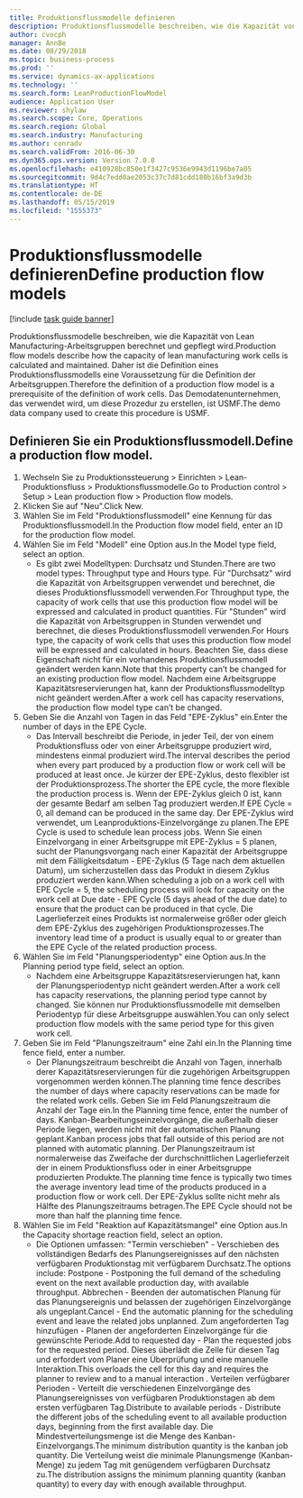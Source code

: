```yaml
---
title: Produktionsflussmodelle definieren
description: Produktionsflussmodelle beschreiben, wie die Kapazität von Lean Manufacturing-Arbeitsgruppen berechnet und gepflegt wird.
author: cvocph
manager: AnnBe
ms.date: 08/29/2018
ms.topic: business-process
ms.prod: ''
ms.service: dynamics-ax-applications
ms.technology: ''
ms.search.form: LeanProductionFlowModel
audience: Application User
ms.reviewer: shylaw
ms.search.scope: Core, Operations
ms.search.region: Global
ms.search.industry: Manufacturing
ms.author: conradv
ms.search.validFrom: 2016-06-30
ms.dyn365.ops.version: Version 7.0.0
ms.openlocfilehash: e410928bc850e1f3427c9536e9943d1196be7a05
ms.sourcegitcommit: 9d4c7edd0ae2053c37c7d81cdd180b16bf3a9d3b
ms.translationtype: HT
ms.contentlocale: de-DE
ms.lasthandoff: 05/15/2019
ms.locfileid: "1555373"
---
```

# <a name="define-production-flow-models"></a><span data-ttu-id="214a9-103">Produktionsflussmodelle definieren</span><span class="sxs-lookup"><span data-stu-id="214a9-103">Define production flow models</span></span>

[!include [task guide banner](../../includes/task-guide-banner.md)]

<span data-ttu-id="214a9-104">Produktionsflussmodelle beschreiben, wie die Kapazität von Lean Manufacturing-Arbeitsgruppen berechnet und gepflegt wird.</span><span class="sxs-lookup"><span data-stu-id="214a9-104">Production flow models describe how the capacity of lean manufacturing work cells is calculated and maintained.</span></span> <span data-ttu-id="214a9-105">Daher ist die Definition eines Produktionsflussmodells eine Voraussetzung für die Definition der Arbeitsgruppen.</span><span class="sxs-lookup"><span data-stu-id="214a9-105">Therefore the definition of a production flow model is a prerequisite of the definition of work cells.</span></span> <span data-ttu-id="214a9-106">Das Demodatenunternehmen, das verwendet wird, um diese Prozedur zu erstellen, ist USMF.</span><span class="sxs-lookup"><span data-stu-id="214a9-106">The demo data company used to create this procedure is USMF.</span></span>


## <a name="define-a-production-flow-model"></a><span data-ttu-id="214a9-107">Definieren Sie ein Produktionsflussmodell.</span><span class="sxs-lookup"><span data-stu-id="214a9-107">Define a production flow model.</span></span> 
1. <span data-ttu-id="214a9-108">Wechseln Sie zu Produktionssteuerung > Einrichten > Lean-Produktionsfluss > Produktionsflussmodelle.</span><span class="sxs-lookup"><span data-stu-id="214a9-108">Go to Production control > Setup > Lean production flow > Production flow models.</span></span>
2. <span data-ttu-id="214a9-109">Klicken Sie auf "Neu".</span><span class="sxs-lookup"><span data-stu-id="214a9-109">Click New.</span></span>
3. <span data-ttu-id="214a9-110">Wählen Sie im Feld "Produktionsflussmodell" eine Kennung für das Produktionsflussmodell.</span><span class="sxs-lookup"><span data-stu-id="214a9-110">In the Production flow model field, enter an ID for the production flow model.</span></span>
4. <span data-ttu-id="214a9-111">Wählen Sie im Feld "Modell" eine Option aus.</span><span class="sxs-lookup"><span data-stu-id="214a9-111">In the Model type field, select an option.</span></span>
    * <span data-ttu-id="214a9-112">Es gibt zwei Modelltypen: Durchsatz und Stunden.</span><span class="sxs-lookup"><span data-stu-id="214a9-112">There are two model types: Throughput type and Hours type.</span></span> <span data-ttu-id="214a9-113">Für "Durchsatz" wird die Kapazität von Arbeitsgruppen verwendet und berechnet, die dieses Produktionsflussmodell verwenden.</span><span class="sxs-lookup"><span data-stu-id="214a9-113">For Throughput type, the capacity of work cells that use this production flow model will be expressed and calculated in product quantities.</span></span> <span data-ttu-id="214a9-114">Für "Stunden" wird die Kapazität von Arbeitsgruppen in Stunden verwendet und berechnet, die dieses Produktionsflussmodell verwenden.</span><span class="sxs-lookup"><span data-stu-id="214a9-114">For Hours type, the capacity of work cells that uses this production flow model will be expressed and calculated in hours.</span></span> <span data-ttu-id="214a9-115">Beachten Sie, dass diese Eigenschaft nicht für ein vorhandenes Produktionsflussmodell geändert werden kann.</span><span class="sxs-lookup"><span data-stu-id="214a9-115">Note that this property can’t be changed for an existing production flow model.</span></span> <span data-ttu-id="214a9-116">Nachdem eine Arbeitsgruppe Kapazitätsreservierungen hat, kann der Produktionsflussmodelltyp nicht geändert werden.</span><span class="sxs-lookup"><span data-stu-id="214a9-116">After a work cell has capacity reservations, the production flow model type can’t be changed.</span></span>  
5. <span data-ttu-id="214a9-117">Geben Sie die Anzahl von Tagen in das Feld "EPE-Zyklus" ein.</span><span class="sxs-lookup"><span data-stu-id="214a9-117">Enter the number of days in the EPE Cycle.</span></span>
    * <span data-ttu-id="214a9-118">Das Intervall beschreibt die Periode, in jeder Teil, der von einem Produktionsfluss oder von einer Arbeitsgruppe produziert wird, mindestens einmal produziert wird.</span><span class="sxs-lookup"><span data-stu-id="214a9-118">The interval describes the period when every part produced by a production flow or work cell will be produced at least once.</span></span> <span data-ttu-id="214a9-119">Je kürzer der EPE-Zyklus, desto flexibler ist der Produktionsprozess.</span><span class="sxs-lookup"><span data-stu-id="214a9-119">The shorter the EPE cycle, the more flexible the production process is.</span></span> <span data-ttu-id="214a9-120">Wenn der EPE-Zyklus gleich 0 ist, kann der gesamte Bedarf am selben Tag produziert werden.</span><span class="sxs-lookup"><span data-stu-id="214a9-120">If EPE Cycle = 0, all demand can be produced in the same day.</span></span> <span data-ttu-id="214a9-121">Der EPE-Zyklus wird verwendet, um Leanproduktions-Einzelvorgänge zu planen.</span><span class="sxs-lookup"><span data-stu-id="214a9-121">The EPE Cycle is used to schedule lean process jobs.</span></span> <span data-ttu-id="214a9-122">Wenn Sie einen Einzelvorgang in einer Arbeitsgruppe mit EPE-Zyklus = 5 planen, sucht der Planungsvorgang nach einer Kapazität der Arbeitsgruppe mit dem Fälligkeitsdatum - EPE-Zyklus (5 Tage nach dem aktuellen Datum), um sicherzustellen dass das Produkt in diesem Zyklus produziert werden kann.</span><span class="sxs-lookup"><span data-stu-id="214a9-122">When scheduling a job on a work cell with EPE Cycle = 5, the scheduling process will look for capacity on the work cell at Due date - EPE Cycle (5 days ahead of the due date) to ensure that the product can be produced in that cycle.</span></span> <span data-ttu-id="214a9-123">Die Lagerlieferzeit eines Produkts ist normalerweise größer oder gleich dem EPE-Zyklus des zugehörigen Produktionsprozesses.</span><span class="sxs-lookup"><span data-stu-id="214a9-123">The inventory lead time of a product is usually equal to or greater than the EPE Cycle of the related production process.</span></span>  
6. <span data-ttu-id="214a9-124">Wählen Sie im Feld "Planungsperiodentyp" eine Option aus.</span><span class="sxs-lookup"><span data-stu-id="214a9-124">In the Planning period type field, select an option.</span></span>
    * <span data-ttu-id="214a9-125">Nachdem eine Arbeitsgruppe Kapazitätsreservierungen hat, kann der Planungsperiodentyp nicht geändert werden.</span><span class="sxs-lookup"><span data-stu-id="214a9-125">After a work cell has capacity reservations, the planning period type cannot by changed.</span></span> <span data-ttu-id="214a9-126">Sie können nur Produktionsflussmodelle mit demselben Periodentyp für diese Arbeitsgruppe auswählen.</span><span class="sxs-lookup"><span data-stu-id="214a9-126">You can only select production flow models with the same period type for this given work cell.</span></span>  
7. <span data-ttu-id="214a9-127">Geben Sie im Feld "Planungszeitraum" eine Zahl ein.</span><span class="sxs-lookup"><span data-stu-id="214a9-127">In the Planning time fence field, enter a number.</span></span>
    * <span data-ttu-id="214a9-128">Der Planungszeitraum beschreibt die Anzahl von Tagen, innerhalb derer Kapazitätsreservierungen für die zugehörigen Arbeitsgruppen vorgenommen werden können.</span><span class="sxs-lookup"><span data-stu-id="214a9-128">The planning time fence describes the number of days where capacity reservations can be made for the related work cells.</span></span> <span data-ttu-id="214a9-129">Geben Sie im Feld Planungszeitraum die Anzahl der Tage ein.</span><span class="sxs-lookup"><span data-stu-id="214a9-129">In the Planning time fence, enter the number of days.</span></span>   <span data-ttu-id="214a9-130">Kanban-Bearbeitungseinzelvorgänge, die außerhalb dieser Periode liegen, werden nicht mit der automatischen Planung geplant.</span><span class="sxs-lookup"><span data-stu-id="214a9-130">Kanban process jobs that fall outside of this period are not planned with automatic planning.</span></span> <span data-ttu-id="214a9-131">Der Planungszeitraum ist normalerweise das Zweifache der durchschnittlichen Lagerlieferzeit der in einem Produktionsfluss oder in einer Arbeitsgruppe produzierten Produkte.</span><span class="sxs-lookup"><span data-stu-id="214a9-131">The planning time fence is typically two times the average inventory lead time of the products produced in a production flow or work cell.</span></span> <span data-ttu-id="214a9-132">Der EPE-Zyklus sollte nicht mehr als Hälfte des Planungszeitraums betragen.</span><span class="sxs-lookup"><span data-stu-id="214a9-132">The EPE Cycle should not be more than half the planning time fence.</span></span>     
8. <span data-ttu-id="214a9-133">Wählen Sie im Feld "Reaktion auf Kapazitätsmangel" eine Option aus.</span><span class="sxs-lookup"><span data-stu-id="214a9-133">In the Capacity shortage reaction field, select an option.</span></span>
    * <span data-ttu-id="214a9-134">Die Optionen umfassen: "Termin verschieben" - Verschieben des vollständigen Bedarfs des Planungsereignisses auf den nächsten verfügbaren Produktionstag mit verfügbarem Durchsatz.</span><span class="sxs-lookup"><span data-stu-id="214a9-134">The options include:   Postpone - Postponing the full demand of the scheduling event on the next available production day, with available throughput.</span></span> <span data-ttu-id="214a9-135">Abbrechen - Beenden der automatischen Planung für das Planungsereignis und belassen der zugehörigen Einzelvorgänge als ungeplant.</span><span class="sxs-lookup"><span data-stu-id="214a9-135">Cancel - End the automatic planning for the scheduling event and leave the related jobs unplanned.</span></span>   <span data-ttu-id="214a9-136">Zum angeforderten Tag hinzufügen - Planen der angeforderten Einzelvorgänge für die gewünschte Periode.</span><span class="sxs-lookup"><span data-stu-id="214a9-136">Add to requested day - Plan the requested jobs for the requested period.</span></span> <span data-ttu-id="214a9-137">Dieses überlädt die Zelle für diesen Tag und erfordert vom Planer eine Überprüfung und eine manuelle Interaktion.</span><span class="sxs-lookup"><span data-stu-id="214a9-137">This overloads the cell for this day and requires the planner to review and to a manual interaction .</span></span>   <span data-ttu-id="214a9-138">Verteilen verfügbarer Perioden - Verteilt die verschiedenen Einzelvorgänge des Planungsereignisses von verfügbaren Produktionstagen ab dem ersten verfügbaren Tag.</span><span class="sxs-lookup"><span data-stu-id="214a9-138">Distribute to available periods - Distribute the different jobs of the scheduling event to all available production days, beginning from the first available day.</span></span> <span data-ttu-id="214a9-139">Die Mindestverteilungsmenge ist die Menge des Kanban-Einzelvorgangs.</span><span class="sxs-lookup"><span data-stu-id="214a9-139">The minimum distribution quantity is the kanban job quantity.</span></span> <span data-ttu-id="214a9-140">Die Verteilung weist die minimale Planungsmenge (Kanban-Menge) zu jedem Tag mit genügendem verfügbaren Durchsatz zu.</span><span class="sxs-lookup"><span data-stu-id="214a9-140">The distribution assigns the minimum planning quantity (kanban quantity) to every day with enough available throughput.</span></span>  

